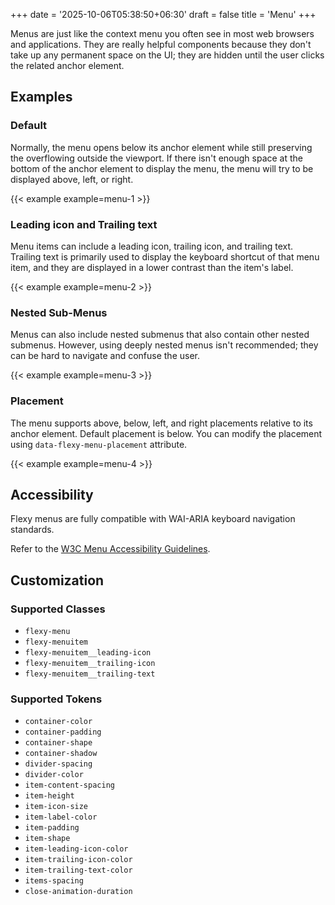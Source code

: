 +++
date = '2025-10-06T05:38:50+06:30'
draft = false
title = 'Menu'
+++

Menus are just like the context menu you often see in most web browsers and applications. They are really helpful components because they don't take up any permanent space on the UI; they are hidden until the user clicks the related anchor element.

## Examples

### Default

Normally, the menu opens below its anchor element while still preserving the overflowing outside the viewport. If there isn't enough space at the bottom of the anchor element to display the menu, the menu will try to be displayed above, left, or right.

{{< example example=menu-1 >}}

### Leading icon and Trailing text

Menu items can include a leading icon, trailing icon, and trailing text. Trailing text is primarily used to display the keyboard shortcut of that menu item, and they are displayed in a lower contrast than the item's label.

{{< example example=menu-2 >}}

### Nested Sub-Menus

Menus can also include nested submenus that also contain other nested submenus. However, using deeply nested menus isn't recommended; they can be hard to navigate and confuse the user.

{{< example example=menu-3 >}}

### Placement

The menu supports above, below, left, and right placements relative to its anchor element. Default placement is below. You can modify the placement using `data-flexy-menu-placement` attribute.

{{< example example=menu-4 >}}

## Accessibility

Flexy menus are fully compatible with WAI-ARIA keyboard navigation standards.

Refer to the [W3C Menu Accessibility Guidelines](https://www.w3.org/WAI/ARIA/apg/patterns/menubar/#keyboardinteraction).


## Customization

### Supported Classes

- `flexy-menu`
- `flexy-menuitem`
- `flexy-menuitem__leading-icon`
- `flexy-menuitem__trailing-icon`
- `flexy-menuitem__trailing-text`

### Supported Tokens

- `container-color`
- `container-padding`
- `container-shape`
- `container-shadow`
- `divider-spacing`
- `divider-color`
- `item-content-spacing`
- `item-height`
- `item-icon-size`
- `item-label-color`
- `item-padding`
- `item-shape`
- `item-leading-icon-color`
- `item-trailing-icon-color`
- `item-trailing-text-color`
- `items-spacing`
- `close-animation-duration`
